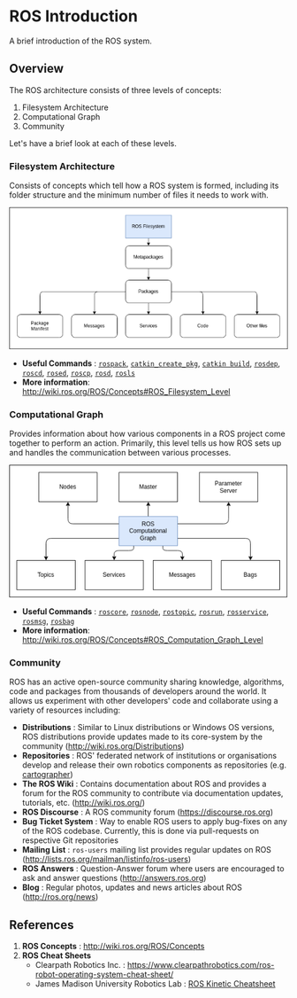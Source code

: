 # ROS Introduction

A brief introduction of the ROS system.

## Overview

The ROS architecture consists of three levels of concepts:

1. Filesystem Architecture
2. Computational Graph
3. Community

Let's have a brief look at each of these levels.

### Filesystem Architecture

Consists of concepts which tell how a ROS system is formed, including its
folder structure and the minimum number of files it needs to work with.

![ROS_Filesystem](./images/ROS_Filesystem_Architecture.drawio.png)

- **Useful Commands** : [`rospack`][cmd-rospack], [`catkin_create_pkg`][cmd-catkin_create_pkg], [`catkin build`][cmd-catkin-build], [`rosdep`][cmd-rosdep], [`roscd`][cmd-roscd], [`rosed`][cmd-rosed], [`roscp`][cmd-roscp], [`rosd`][cmd-rosd], [`rosls`][cmd-rosls]
- **More information**: http://wiki.ros.org/ROS/Concepts#ROS_Filesystem_Level

### Computational Graph

Provides information about how various components in a ROS project come
together to perform an action. Primarily, this level tells us how ROS sets up
and handles the communication between various processes.

![ROS Computational Graph](./images/ROS_Computational_Graph.drawio.png)

- **Useful Commands** : [`roscore`][cmd-roscore], [`rosnode`][cmd-rosnode], [`rostopic`][cmd-rostopic], [`rosrun`][cmd-rosrun], [`rosservice`][cmd-rosservice], [`rosmsg`][cmd-rosmsg], [`rosbag`][cmd-rosbag]
- **More information**: http://wiki.ros.org/ROS/Concepts#ROS_Computation_Graph_Level

### Community

ROS has an active open-source community sharing knowledge, algorithms, code and packages from thousands of developers around the world. It allows us experiment with other developers' code and collaborate using a variety of resources including:

- **Distributions** : Similar to Linux distributions or Windows OS versions, ROS
distributions provide updates made to its core-system by the community (http://wiki.ros.org/Distributions)
- **Repositories** : ROS' federated network of institutions or organisations develop
and release their own robotics components as repositories (e.g. [cartographer](http://wiki.ros.org/cartographer?distro=melodic))
- **The ROS Wiki** : Contains documentation about ROS and provides a forum for the
ROS community to contribute via documentation updates, tutorials, etc. (http://wiki.ros.org/)
- **ROS Discourse** : A ROS community forum (https://discourse.ros.org)
- **Bug Ticket System** : Way to enable ROS users to apply bug-fixes on any of the ROS codebase. Currently, this is done via pull-requests on respective Git repositories
- **Mailing List** : `ros-users` mailing list provides regular updates on ROS (http://lists.ros.org/mailman/listinfo/ros-users)
- **ROS Answers** : Question-Answer forum where users are encouraged to ask and answer questions (http://answers.ros.org)
- **Blog** : Regular photos, updates and news articles about ROS (http://ros.org/news)


## References

1. **ROS Concepts** : http://wiki.ros.org/ROS/Concepts
2. **ROS Cheat Sheets**
    - Clearpath Robotics Inc. : https://www.clearpathrobotics.com/ros-robot-operating-system-cheat-sheet/
    - James Madison University Robotics Lab : [ROS Kinetic Cheatsheet](https://w3.cs.jmu.edu/spragunr/CS354/handouts/ROSCheatsheet.pdf)


[cmd-rospack]: http://wiki.ros.org/rospack?distro=noetic
[cmd-catkin_create_pkg]: http://wiki.ros.org/catkin/commands/catkin_create_pkg
[cmd-catkin-build]: https://catkin-tools.readthedocs.io/en/latest/installing.html 
[cmd-rosdep]: http://wiki.ros.org/rosdep
[cmd-roscd]: http://wiki.ros.org/rosbash?distro=noetic#roscd
[cmd-rosed]: http://wiki.ros.org/rosbash?distro=noetic#rosed
[cmd-roscp]: http://wiki.ros.org/rosbash?distro=noetic#roscp
[cmd-rosd]: http://wiki.ros.org/rosbash?distro=noetic#rosd
[cmd-rosls]: http://wiki.ros.org/rosbash?distro=noetic#rosls

[cmd-roscore]: http://wiki.ros.org/roscore
[cmd-rosnode]: http://wiki.ros.org/rosnode?distro=noetic
[cmd-rostopic]: http://wiki.ros.org/rostopic?distro=noetic
[cmd-rosrun]: http://wiki.ros.org/rosbash?distro=noetic#rosrun
[cmd-rosservice]: http://wiki.ros.org/rosservice?distro=noetic
[cmd-rosmsg]: http://wiki.ros.org/rosmsg?distro=noetic
[cmd-rosbag]: http://wiki.ros.org/rosbag?distro=noetic


